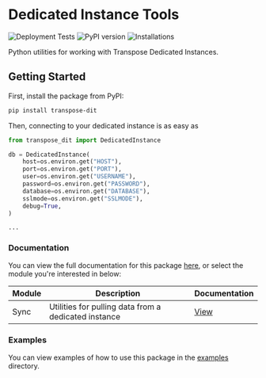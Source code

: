# Dedicated Instance Tools
![Deployment Tests](https://github.com/TransposeData/transpose-python-sdk/actions/workflows/deployment_tests.yml/badge.svg) ![PyPI version](https://badge.fury.io/py/transpose-dit.svg) ![Installations](https://img.shields.io/pypi/dd/transpose-dit?color=g)

Python utilities for working with Transpose Dedicated Instances.

## Getting Started

First, install the package from PyPI:

```bash
pip install transpose-dit
```

Then, connecting to your dedicated instance is as easy as

```python
from transpose_dit import DedicatedInstance

db = DedicatedInstance(
    host=os.environ.get("HOST"),
    port=os.environ.get("PORT"),
    user=os.environ.get("USERNAME"),
    password=os.environ.get("PASSWORD"),
    database=os.environ.get("DATABASE"),
    sslmode=os.environ.get("SSLMODE"),
    debug=True,
)

...
```

### Documentation
You can view the full documentation for this package [here](docs), or select the module you're interested in below:

| Module | Description                                          | Documentation        |
| ------ | ---------------------------------------------------- | -------------------- |
| Sync   | Utilities for pulling data from a dedicated instance | [View](docs/sync.md) |

### Examples
You can view examples of how to use this package in the [examples](examples) directory.

